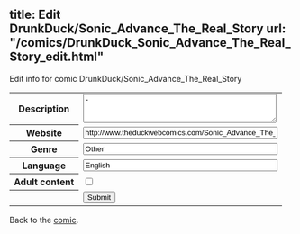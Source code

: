 title: Edit DrunkDuck/Sonic_Advance_The_Real_Story
url: "/comics/DrunkDuck_Sonic_Advance_The_Real_Story_edit.html"
---
Edit info for comic DrunkDuck/Sonic_Advance_The_Real_Story

<form name="comic" action="http://gaepostmail.appspot.com/comic/" method="post">
<table class="comicinfo">
<tr>
<th>Description</th><td><textarea name="description" cols="40" rows="3">-</textarea></td>
</tr>
<tr>
<th>Website</th><td><input type="text" name="url" value="http://www.theduckwebcomics.com/Sonic_Advance_The_Real_Story/" size="40"/></td>
</tr>
<tr>
<th>Genre</th><td><input type="text" name="genre" value="Other" size="40"/></td>
</tr>
<tr>
<th>Language</th><td><input type="text" name="language" value="English" size="40"/></td>
</tr>
<tr>
<th>Adult content</th><td><input type="checkbox" name="adult" value="adult" /></td>
</tr>
<tr>
<th></th><td>
<input type="hidden" name="comic" value="DrunkDuck_Sonic_Advance_The_Real_Story" />
<input type="submit" name="submit" value="Submit" />
</td>
</tr>
</table>
</form>

Back to the [comic](DrunkDuck_Sonic_Advance_The_Real_Story.html).
